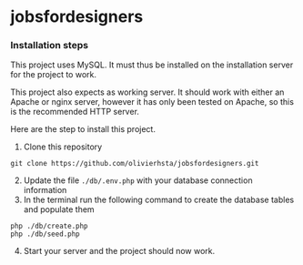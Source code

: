# jobsfordesigners

### Installation steps

This project uses MySQL. It must thus be installed on the installation server for the project to work.

This project also expects as working server. It should work with either an Apache or nginx server, however it has only been tested on Apache, so this is the recommended HTTP server.

Here are the step to install this project.

1. Clone this repository
```
git clone https://github.com/olivierhsta/jobsfordesigners.git
```
2. Update the file `./db/.env.php` with your database connection information
3. In the terminal run the following command to create the database tables and populate them
```
php ./db/create.php
php ./db/seed.php
```
4. Start your server and the project should now work.
